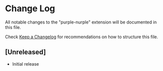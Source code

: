 # Change Log

All notable changes to the "purple-nurple" extension will be documented in this file.

Check [Keep a Changelog](http://keepachangelog.com/) for recommendations on how to structure this file.

## [Unreleased]

- Initial release
